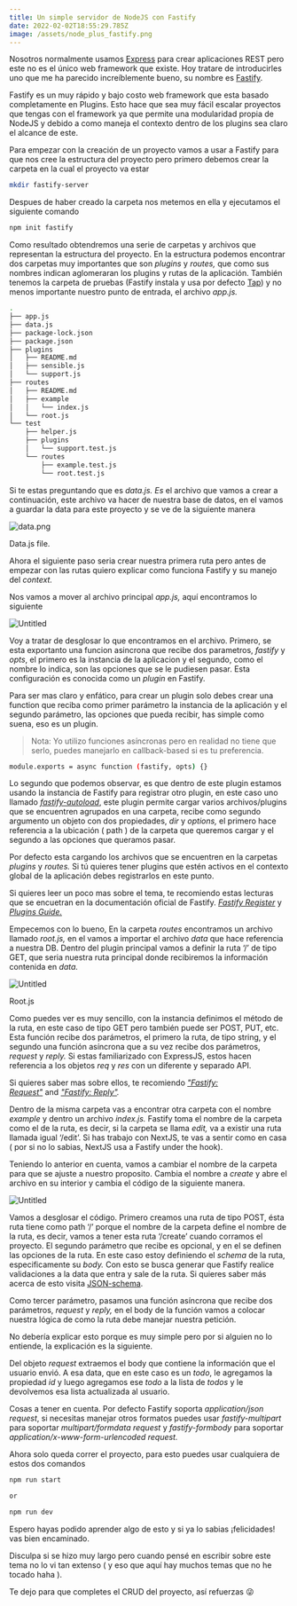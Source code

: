 ```yaml
---
title: Un simple servidor de NodeJS con Fastify
date: 2022-02-02T18:55:29.785Z
image: /assets/node_plus_fastify.png
---
```

Nosotros normalmente usamos [Express](https://expressjs.com/) para crear aplicaciones REST pero este no es el único web framework que existe. Hoy tratare de introducirles uno que me ha parecido increíblemente bueno, su nombre es [Fastify](https://www.fastify.io/).

Fastify es un muy rápido y bajo costo web framework  que esta basado completamente en Plugins. Esto hace que sea muy fácil escalar proyectos que tengas con el framework ya que permite una modularidad propia de NodeJS y debido a como maneja el contexto dentro de los plugins sea claro el alcance de este.

Para empezar con la creación de un proyecto vamos a usar a Fastify para que nos cree la estructura del proyecto pero primero debemos crear la carpeta en la cual el proyecto va estar

```bash
mkdir fastify-server
```

Despues de haber creado la carpeta nos metemos en ella y ejecutamos el siguiente comando

```bash
npm init fastify
```

Como resultado obtendremos una serie de carpetas y archivos que representan la estructura del proyecto. En la estructura podemos encontrar dos carpetas muy importantes que son *plugins* y *routes,* que como sus nombres indican aglomeraran los plugins y rutas de la aplicación. También tenemos la carpeta de pruebas (Fastify instala y usa por defecto [Tap](https://node-tap.org/)) y no menos importante nuestro punto de entrada, el archivo *app.js.*

```bash
.
├── app.js
├── data.js
├── package-lock.json
├── package.json
├── plugins
│   ├── README.md
│   ├── sensible.js
│   └── support.js
├── routes
│   ├── README.md
│   ├── example
│   │   └── index.js
│   └── root.js
└── test
    ├── helper.js
    ├── plugins
    │   └── support.test.js
    └── routes
        ├── example.test.js
        └── root.test.js
```

Si te estas preguntando que es *data.js. Es* el archivo que vamos a crear a continuación, este archivo va hacer de nuestra base de datos, en el vamos a guardar la data para este proyecto y se ve de la siguiente manera


![data.png](https://i.postimg.cc/NymwT2ZK/data.png)

Data.js file.

Ahora el siguiente paso seria crear nuestra primera ruta pero antes de empezar con las rutas quiero explicar como funciona Fastify y su manejo del *context.*

Nos vamos a mover al archivo principal *app.js,* aquí encontramos lo siguiente

![Untitled](https://i.postimg.cc/Vdk1T60h/app.png)

Voy a tratar de desglosar lo que encontramos en el archivo. Primero, se esta exportanto una funcion asincrona que recibe dos parametros, *fastify* y *opts*, el primero es la instancia de la aplicacion y el segundo, como el nombre lo indica, son las opciones que se le pudiesen pasar. Esta configuración es conocida como un *plugin* en Fastify.

Para ser mas claro y enfático, para crear un plugin solo debes crear una function que reciba como primer parámetro la instancia de la aplicación y el segundo parámetro, las opciones que pueda recibir, has simple como suena, eso es un plugin.

> Nota: Yo utilizo funciones asíncronas pero en realidad no tiene que serlo, puedes manejarlo en callback-based si es tu preferencia.
> 

```bash
module.exports = async function (fastify, opts) {}
```

Lo segundo que podemos observar, es que dentro de este plugin estamos usando la instancia de Fastify para registrar otro plugin, en este caso uno llamado *[fastify-autoload](https://www.npmjs.com/package/fastify-autoload)*, este plugin permite cargar varios archivos/plugins que se encuentren agrupados en una carpeta, recibe como segundo argumento un objeto con dos propiedades, *dir* y *options,* el primero hace referencia a la ubicación ( path ) de la carpeta que queremos cargar y el segundo a las opciones que queramos pasar.

Por defecto esta cargando los archivos que se encuentren en la carpetas  *plugins*  y *routes.* Si tú quieres tener plugins que estén activos en el contexto global de la aplicación debes registrarlos en este punto.

Si quieres leer un poco mas sobre el tema, te recomiendo estas lecturas que se encuetran en la documentación oficial de Fastify. *[Fastify Register](https://www.fastify.io/docs/latest/Reference/Server/#register)* y *[Plugins Guide.](https://www.fastify.io/docs/latest/Guides/Plugins-Guide/)*

Empecemos con lo bueno, En la carpeta *routes* encontramos un archivo llamado *root.js,* en el vamos a importar el archivo *data* que hace referencia a nuestra DB. Dentro del plugin principal vamos a definir la ruta ‘/’ de tipo GET, que seria nuestra ruta principal donde recibiremos la información contenida en *data.*

![Untitled](https://i.postimg.cc/3kPTdFfM/root.png)

Root.js

Como puedes ver es muy sencillo, con la instancia definimos el método de la ruta, en este caso de tipo GET pero también puede ser POST, PUT, etc. Esta función recibe dos parámetros, el primero la ruta, de tipo string, y el segundo una función asíncrona que a su vez recibe dos parámetros, *request* y  *reply.*  Si estas familiarizado con ExpressJS, estos hacen referencia a los objetos *req* y *res* con un diferente y separado API. 

Si quieres saber mas sobre ellos, te recomiendo *["Fastify: Request"](https://github.com/fastify/fastify/blob/master/docs/Request.md)* and *["Fastify: Reply"](https://github.com/fastify/fastify/blob/master/docs/Reply.md).*

Dentro de la misma carpeta vas a encontrar otra carpeta con el nombre *example* y dentro un archivo *index.js.* Fastify toma el nombre de la carpeta como el de la ruta, es decir, si la carpeta se llama *edit,* va a existir una ruta llamada igual ‘/edit’. Si has trabajo con NextJS, te vas a sentir como en casa ( por si no lo sabias, NextJS usa a Fastify under the hook).

Teniendo lo anterior en cuenta, vamos a cambiar el nombre de la carpeta para que se ajuste a nuestro proposito. Cambia el nombre a *create* y abre el archivo en su interior y cambia el código de la siguiente manera.

![Untitled](https://i.postimg.cc/BLC979Ss/create.png)

Vamos a desglosar el código. Primero creamos una ruta de tipo POST, ésta ruta tiene como path ‘/’ porque el nombre de la carpeta define el nombre de la ruta, es decir, vamos a tener esta ruta ‘/create’ cuando corramos el proyecto. El segundo parámetro que recibe es opcional, y en el se definen las opciones de la ruta. En este caso estoy definiendo el *schema* de la ruta, especificamente su *body.* Con esto se busca generar que Fastify realice validaciones a la data que entra y sale de la ruta. Si quieres saber más acerca de esto visita [JSON-schema](https://json-schema.org/).

Como tercer parámetro, pasamos una función asíncrona que recibe dos parámetros, *request* y *reply,* en el body de la función vamos a colocar nuestra lógica de como la ruta debe manejar nuestra petición.

No debería explicar esto porque es muy simple pero por si alguien no lo entiende, la explicación es la siguiente.

Del objeto *request* extraemos el body que contiene la información que el usuario envió. A esa data, que en este caso es un *todo*, le agregamos la propiedad *id* y luego agregamos ese *todo* a la lista de *todos* y le devolvemos esa lista actualizada al usuario.

Cosas a tener en cuenta. Por defecto Fastify soporta *application/json request*, si necesitas manejar otros formatos puedes usar *fastify-multipart* para soportar *multipart/formdata request* y *fastify-formbody* para soportar *application/x-www-form-urlencoded request.*

Ahora solo queda correr el proyecto, para esto puedes usar cualquiera de estos dos comandos

```bash
npm run start 

or

npm run dev
```

Espero hayas podido aprender algo de esto y si ya lo sabias ¡felicidades! vas bien encaminado.

Disculpa si se hizo muy largo pero cuando pensé en escribir sobre este tema no lo vi tan extenso ( y eso que aquí hay muchos temas que no he tocado haha ).

Te dejo para que completes el CRUD del proyecto, así refuerzas  😜
